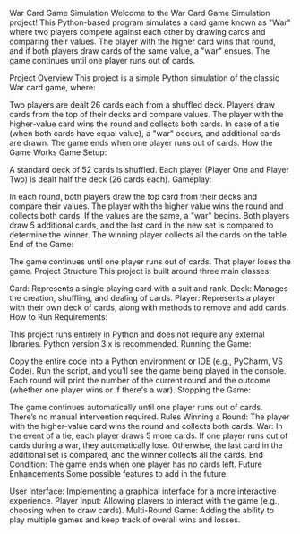 War Card Game Simulation
Welcome to the War Card Game Simulation project! This Python-based program simulates a card game known as "War" where two players compete against each other by drawing cards and comparing their values. The player with the higher card wins that round, and if both players draw cards of the same value, a "war" ensues. The game continues until one player runs out of cards.

Project Overview
This project is a simple Python simulation of the classic War card game, where:

Two players are dealt 26 cards each from a shuffled deck.
Players draw cards from the top of their decks and compare values.
The player with the higher-value card wins the round and collects both cards.
In case of a tie (when both cards have equal value), a "war" occurs, and additional cards are drawn.
The game ends when one player runs out of cards.
How the Game Works
Game Setup:

A standard deck of 52 cards is shuffled.
Each player (Player One and Player Two) is dealt half the deck (26 cards each).
Gameplay:

In each round, both players draw the top card from their decks and compare their values.
The player with the higher value wins the round and collects both cards.
If the values are the same, a "war" begins. Both players draw 5 additional cards, and the last card in the new set is compared to determine the winner. The winning player collects all the cards on the table.
End of the Game:

The game continues until one player runs out of cards. That player loses the game.
Project Structure
This project is built around three main classes:

Card: Represents a single playing card with a suit and rank.
Deck: Manages the creation, shuffling, and dealing of cards.
Player: Represents a player with their own deck of cards, along with methods to remove and add cards.
How to Run
Requirements:

This project runs entirely in Python and does not require any external libraries.
Python version 3.x is recommended.
Running the Game:

Copy the entire code into a Python environment or IDE (e.g., PyCharm, VS Code).
Run the script, and you’ll see the game being played in the console.
Each round will print the number of the current round and the outcome (whether one player wins or if there's a war).
Stopping the Game:

The game continues automatically until one player runs out of cards.
There’s no manual intervention required.
Rules
Winning a Round: The player with the higher-value card wins the round and collects both cards.
War: In the event of a tie, each player draws 5 more cards. If one player runs out of cards during a war, they automatically lose. Otherwise, the last card in the additional set is compared, and the winner collects all the cards.
End Condition: The game ends when one player has no cards left.
Future Enhancements
Some possible features to add in the future:

User Interface: Implementing a graphical interface for a more interactive experience.
Player Input: Allowing players to interact with the game (e.g., choosing when to draw cards).
Multi-Round Game: Adding the ability to play multiple games and keep track of overall wins and losses.

